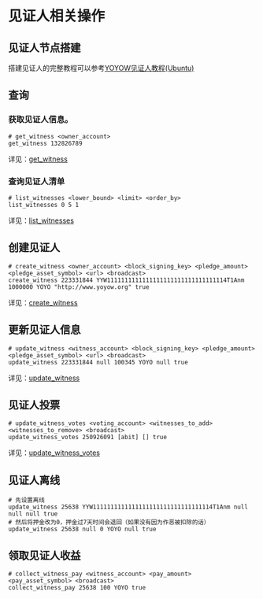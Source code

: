 # 见证人相关操作

## 见证人节点搭建
搭建见证人的完整教程可以参考[YOYOW见证人教程(Ubuntu)](https://mp.weixin.qq.com/s/l4KfKtUUfaCEp9ykIbIByA)

## 查询
### 获取见证人信息。
```
# get_witness <owner_account>
get_witness 132826789
```
详见：[get_witness](../api/wallet_api.html#get-witness)

### 查询见证人清单
```
# list_witnesses <lower_bound> <limit> <order_by>
list_witnesses 0 5 1
```
详见：[list_witnesses](../api/wallet_api.html#list-witnesses)

## 创建见证人
```
# create_witness <owner_account> <block_signing_key> <pledge_amount> <pledge_asset_symbol> <url> <broadcast>
create_witness 223331844 YYW1111111111111111111111111111111114T1Anm 1000000 YOYO "http://www.yoyow.org" true
```
详见：[create_witness](../api/wallet_api.html#create-witness)

## 更新见证人信息
```
# update_witness <witness_account> <block_signing_key> <pledge_amount> <pledge_asset_symbol> <url> <broadcast>
update_witness 223331844 null 100345 YOYO null true
```
详见：[update_witness](../api/wallet_api.html#update-witness)

## 见证人投票
```
# update_witness_votes <voting_account> <witnesses_to_add> <witnesses_to_remove> <broadcast>
update_witness_votes 250926091 [abit] [] true
```
详见：[update_witness_votes](../api/wallet_api.html#update-witness-votes)

## 见证人离线

```
# 先设置离线
update_witness 25638 YYW1111111111111111111111111111111114T1Anm null null null true
# 然后将押金改为0，押金过7天时间会退回（如果没有因为作恶被扣除的话）
update_witness 25638 null 0 YOYO null true
```

## 领取见证人收益
```
# collect_witness_pay <witness_account> <pay_amount> <pay_asset_symbol> <broadcast>
collect_witness_pay 25638 100 YOYO true
``` 